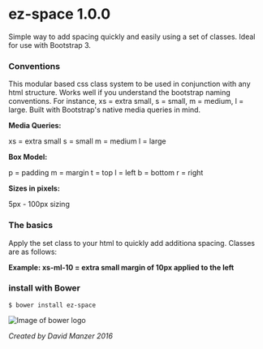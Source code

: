 # ez-space 1.0.0

Simple way to add spacing quickly and easily using a set of classes. Ideal for use with Bootstrap 3.

### Conventions

This modular based css class system to be used in conjunction with any html structure. Works well if you understand the bootstrap naming conventions. For instance, xs = extra small, s = small, m = medium, l = large. Built with Bootstrap's native media queries in mind.

**Media Queries:**

xs = extra small
s = small
m = medium
l = large

**Box Model:**

p = padding
m = margin
t = top
l = left
b = bottom
r = right

**Sizes in pixels:**

5px - 100px sizing

### The basics

Apply the set class to your html to quickly add additiona spacing. Classes are as follows:

**Example: xs-ml-10 = extra small margin of 10px applied to the left**

### install with Bower

```
$ bower install ez-space
```

![Image of bower logo](https://bower.io/img/bower-logo.svg)


*Created by David Manzer 2016*
